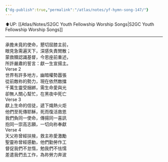 ```yaml
---
{"dg-publish":true,"permalink":"/atlas/notes/yf-hymn-song-147/"}
---
```


⬆️UP: [[Atlas/Notes/S2GC Youth Fellowship Worship Songs\|S2GC Youth Fellowship Worship Songs]]

---

承擔未竟的使命，懇切屈膝主前，  
眼見急需遍天下，深感失責閒散；  
蒙救贖認識基督，今恩座前重述，  
所許嚴肅的誓言：獻一生宣揚主。  
Verse 2  
世界有許多地方，幽暗權勢囂張  
從前敵祢的勢力，現在依然敵擋  
千萬生靈受捆綁，需生命愛與光  
卻無人關心幫忙，在黑夜中死亡  
Verse 3  
獻上生命的信徒，遞下熾熱火炬  
他們至死傳耶穌，死而復活救恩  
我們負同一使命，傳揚同一喜訊  
抱同一崇高志願，一切向祢奉獻  
Verse 4  
天父祢曾經扶掖，救主祢愛激勵  
聖靈祢曾經感動，他們勤勞作工  
督促我們不怠惰，勉我們不怯懦  
差遣我們去工作，為祢勞力奔波